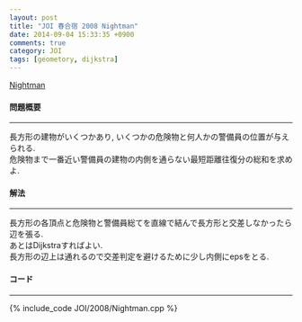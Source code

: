 ```yaml
---
layout: post
title: "JOI 春合宿 2008 Nightman"
date: 2014-09-04 15:33:35 +0900
comments: true
category: JOI
tags: [geometory, dijkstra]
---
```


[Nightman](http://joisc2008.contest.atcoder.jp/tasks/joisc2008_nightman)

#### 問題概要

****

長方形の建物がいくつかあり, いくつかの危険物と何人かの警備員の位置が与えられる.  
危険物まで一番近い警備員の建物の内側を通らない最短距離往復分の総和を求めよ.

#### 解法

****

長方形の各頂点と危険物と警備員総てを直線で結んで長方形と交差しなかったら辺を張る.  
あとはDijkstraすればよい.  
長方形の辺上は通れるので交差判定を避けるために少し内側にepsをとる.  

#### コード

****

{% include_code JOI/2008/Nightman.cpp %}
